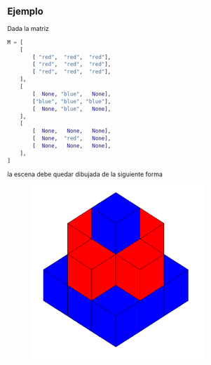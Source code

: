 ## Ejemplo

Dada la matriz

```python
M = [
    [
        [ "red",  "red",  "red"],
        [ "red",  "red",  "red"],
        [ "red",  "red",  "red"],
    ],
    [
        [  None, "blue",   None],
        ["blue", "blue", "blue"],
        [  None, "blue",   None],
    ],
    [
        [  None,   None,   None],
        [  None,  "red",   None],
        [  None,   None,   None],
    ],
]
```

la escena debe quedar dibujada de la siguiente forma

<div style="text-align:center">
<img src="/assets/tower.png" width="400" height="400"/>
</div>
